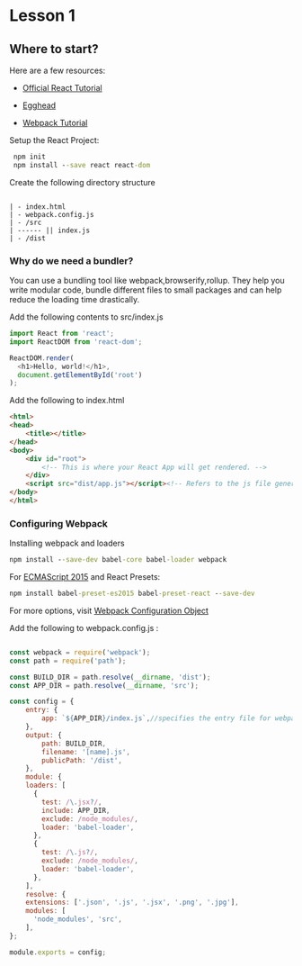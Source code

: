 
# Lesson 1

## Where to start?

Here are a few resources:

* [Official React Tutorial](https://reactjs.org/tutorial/tutorial.html)

* [Egghead](https://egghead.io/technologies/react)

* [Webpack Tutorial](https://laracasts.com/series/webpack-for-everyone)



Setup the React Project:

```cmd
 npm init
 npm install --save react react-dom
```
Create the following directory structure

```

| - index.html
| - webpack.config.js
| - /src
| ------ || index.js
| - /dist

```

### Why do we need a bundler? 
You can use a bundling tool like webpack,browserify,rollup. They help you write modular code, bundle different files to small packages and can help reduce the loading time drastically.


Add the following contents to src/index.js

```javascript
import React from 'react';
import ReactDOM from 'react-dom';

ReactDOM.render(
  <h1>Hello, world!</h1>,
  document.getElementById('root')
);
```

Add the following to index.html
```html
<html>
<head>
	<title></title>
</head>
<body>
	<div id="root">
		<!-- This is where your React App will get rendered. -->
	</div>
	<script src="dist/app.js"></script><!-- Refers to the js file generated by webpack -->
</body>
</html>
```

### Configuring Webpack

Installing webpack and loaders

```cmd
npm install --save-dev babel-core babel-loader webpack
```

For [ECMAScript 2015](https://babeljs.io/learn-es2015/) and React Presets:
```cmd
npm install babel-preset-es2015 babel-preset-react --save-dev
```

For more options, visit [Webpack Configuration Object](https://webpack.js.org/configuration/)

Add the following to webpack.config.js :

```javascript

const webpack = require('webpack');
const path = require('path');

const BUILD_DIR = path.resolve(__dirname, 'dist');
const APP_DIR = path.resolve(__dirname, 'src');

const config = {
	entry: {
		app: `${APP_DIR}/index.js`,//specifies the entry file for webpack
	},
	output: {
		path: BUILD_DIR,
		filename: '[name].js',
		publicPath: '/dist',
	},
	module: {
    loaders: [
      {
        test: /\.jsx?/,
        include: APP_DIR,
        exclude: /node_modules/,
        loader: 'babel-loader',
      },
      {
        test: /\.js?/,
        exclude: /node_modules/,
        loader: 'babel-loader',
      },
	],
	resolve: {
    extensions: ['.json', '.js', '.jsx', '.png', '.jpg'],
    modules: [
      'node_modules', 'src',
    ],
};

module.exports = config;

```
